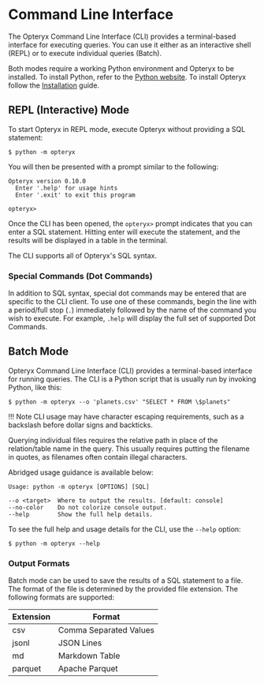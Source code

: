 # Command Line Interface

The Opteryx Command Line Interface (CLI) provides a terminal-based interface for executing queries. You can use it either as an interactive shell (REPL) or to execute individual queries (Batch).

Both modes require a working Python environment and Opteryx to be installed. To install Python, refer to the [Python website](https://www.python.org/). To install Opteryx follow the [Installation](../get-started/) guide.

## REPL (Interactive) Mode

To start Opteryx in REPL mode, execute Opteryx without providing a SQL statement:

~~~console
$ python -m opteryx
~~~

You will then be presented with a prompt similar to the following:


~~~
Opteryx version 0.10.0
  Enter '.help' for usage hints
  Enter '.exit' to exit this program

opteryx> 
~~~


Once the CLI has been opened, the `opteryx>` prompt indicates that you can enter a SQL statement. Hitting enter will execute the statement, and the results will be displayed in a table in the terminal.

The CLI supports all of Opteryx's SQL syntax.

### Special Commands (Dot Commands)

In addition to SQL syntax, special dot commands may be entered that are specific to the CLI client. To use one of these commands, begin the line with a period/full stop (`.`) immediately followed by the name of the command you wish to execute. For example, `.help` will display the full set of supported Dot Commands.

## Batch Mode

Opteryx Command Line Interface (CLI) provides a terminal-based interface for running queries. The CLI is a Python script that is usually run by invoking Python, like this:

~~~console
$ python -m opteryx --o 'planets.csv' "SELECT * FROM \$planets"
~~~

!!! Note
    CLI usage may have character escaping requirements, such as a backslash before dollar signs and backticks.

Querying individual files requires the relative path in place of the relation/table name in the query. This usually requires putting the filename in quotes, as filenames often contain illegal characters.

Abridged usage guidance is available below:

~~~console
Usage: python -m opteryx [OPTIONS] [SQL] 

--o <target>  Where to output the results. [default: console]
--no-color    Do not colorize console output. 
--help        Show the full help details.          
~~~

To see the full help and usage details for the CLI, use the `--help` option:

~~~console
$ python -m opteryx --help
~~~

### Output Formats

Batch mode can be used to save the results of a SQL statement to a file. The format of the file is determined by the provided file extension. The following formats are supported:

Extension | Format
--------- | -----------
csv       | Comma Separated Values
jsonl     | JSON Lines
md        | Markdown Table
parquet   | Apache Parquet
